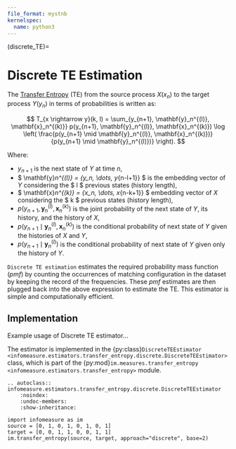 ```yaml
---
file_format: mystnb
kernelspec:
  name: python3
---
```

(discrete_TE)=
# Discrete TE Estimation
The [Transfer Entropy](index.md#transfer_entropy_overview) (TE) from the source process $X(x_n)$ to the target process $Y(y_n)$ in terms of probabilities is written as:

$$
T_{x \rightarrow y}(k, l) = \sum_{y_{n+1}, \mathbf{y}_n^{(l)}, \mathbf{x}_n^{(k)}}
p(y_{n+1}, \mathbf{y}_n^{(l)}, \mathbf{x}_n^{(k)})
\log \left( \frac{p(y_{n+1} \mid \mathbf{y}_n^{(l)}, \mathbf{x}_n^{(k)})}
{p(y_{n+1} \mid \mathbf{y}_n^{(l)})} \right).
$$

Where:
- $y_{n+1}$ is the next state of $Y$ at time $n$,
- $ \mathbf{y}_n^{(l)} = \{y_n, \dots, y_{n-l+1}\} $ is the embedding vector of $Y$ considering the  $ l $ previous states (history length),
- $ \mathbf{x}_n^{(k)} = \{x_n, \dots, x_{n-k+1}\} $ embedding vector of $X$ considering the $ k $ previous states (history length),
- $p(y_{n+1}, \mathbf{y}_n^{(l)}, \mathbf{x}_n^{(k)})$ is the joint probability of the next state of $Y$, its history, and the history of $X$,
- $p(y_{n+1} \mid \mathbf{y}_n^{(l)}, \mathbf{x}_n^{(k)})$ is the conditional probability of next state of $Y$ given the histories of $X$ and $Y$,
- $p(y_{n+1} \mid \mathbf{y}_n^{(l)})$ is the conditional probability of next state of $Y$ given only the history of $Y$.

``Discrete TE estimation`` estimates the required probability mass function (_pmf_) by counting the occurrences of matching configuration in the dataset by keeping the record of the frequencies. These _pmf_ estimates are then plugged back into the above expression to estimate the TE. This estimator is simple and computationally efficient.

## Implementation
Example usage of Discrete TE estimator...

The estimator is implemented in the {py:class}`DiscreteTEEstimator <infomeasure.estimators.transfer_entropy.discrete.DiscreteTEEstimator>` class,
which is part of the {py:mod}`im.measures.transfer_entropy <infomeasure.estimators.transfer_entropy>` module.

```{eval-rst}
.. autoclass:: infomeasure.estimators.transfer_entropy.discrete.DiscreteTEEstimator
    :noindex:
    :undoc-members:
    :show-inheritance:
```

```{code-cell}
import infomeasure as im
source = [0, 1, 0, 1, 0, 1, 0, 1]
target = [0, 0, 1, 1, 0, 0, 1, 1]
im.transfer_entropy(source, target, approach="discrete", base=2)
```
